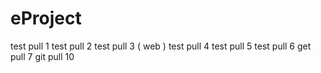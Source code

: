 # eProject
test pull 1
test pull 2
test pull 3 ( web )
test pull 4
test pull 5
test pull 6
get pull 7
git pull 10
